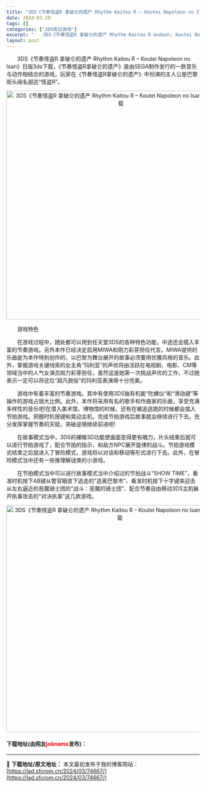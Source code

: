 ```yaml
---
title: "3DS《节奏怪盗R 拿破仑的遗产 Rhythm Kaitou R – Koutei Napoleon no Isan》日版3ds下载"
date: 2024-03-29
tags: []
categories: ["3DS英日游戏"]
excerpt: "　　3DS《节奏怪盗R 拿破仑的遗产 Rhythm Kaitou R &ndash; Koutei Napoleon no Isan》日版3ds下载，《节奏怪盗R拿破仑的遗产》是由SEGA制作发行的一款音乐与动作相结合的游戏，玩家在《节奏怪盗R拿破仑的遗产》中扮演的主人公是巴黎街头闻名遐迩&amp;ldqu&hellip;"
layout: post
---
```


 <p>　　3DS《节奏怪盗R 拿破仑的遗产 Rhythm Kaitou R &ndash; Koutei Napoleon no Isan》日版3ds下载，《节奏怪盗R拿破仑的遗产》是由SEGA制作发行的一款音乐与动作相结合的游戏，玩家在《节奏怪盗R拿破仑的遗产》中扮演的主人公是巴黎街头闻名遐迩&ldquo;怪盗R&rdquo;。</p> <p align="center"><img align="" border="0" src="https://lad.sfcrom.cn/wp-content/uploads/2024/03/20240329_660629de4cc40.png" width="597" alt="3DS《节奏怪盗R 拿破仑的遗产 Rhythm Kaitou R – Koutei Napoleon no Isan》日版3ds下载" /></p> <p>　　游戏特色</p> <p>　　在游戏过程中，随处都可以用到任天堂3DS的各种特色功能，中途还会插入丰富的节奏游戏。另外本作已经决定启用MIWA和刚力彩芽担任代言。MIWA提供的乐曲是为本作特别创作的，以巴黎为舞台展开的故事必须要用优雅风格的音乐。此外，掌握游戏关键线索的女主角&ldquo;玛利亚&rdquo;的声优将由活跃在电视剧、电影、CM等领域当中的人气女演员刚力彩芽担任，虽然这是她第一次挑战声优的工作，不过她表示一定可以将这位&ldquo;超凡脱俗&rdquo;的玛利亚表演得十分完美。</p> <p>　　游戏中有着丰富的节奏游戏。其中有使用3DS独有机能&ldquo;陀螺仪&rdquo;和&ldquo;滑动键&rdquo;等操作的游戏占很大比例。此外，本作将采用有名的歌手和作曲家的乐曲，享受充满多样性的音乐吧!在潜入美术馆、博物馆的时候，还有在被追逃跑的时候都会插入节拍游戏。把握时机按键和晃动主机，完成节拍游戏后故事就会继续进行下去。充分发挥掌握节奏的天赋，突破逆境继续前进吧!</p> <p>　　在故事模式当中，3DS的裸眼3D功能使画面变得更有魄力，片头结束后就可以进行节拍游戏了，配合节拍的指示，和敌方NPC展开旋律的战斗。节拍游戏模式结束之后就进入了冒险模式，游戏将以对话和移动等形式进行下去。此外，在冒险模式当中还有一些推理解谜类的小游戏。</p> <p>　　在节拍模式当中可以进行故事模式当中介绍过的节拍战斗&ldquo;SHOW TIME&rdquo;，看准时机按下AB键从警官眼皮下逃走的&ldquo;逃离巴黎市&rdquo;、看准时机按下十字键来迎击从左右逼近的恶魔骑士团的&ldquo;战斗：恶魔的骑士团&rdquo;、配合节奏自由移动3DS主机躲开执事攻击的&ldquo;对决执事&rdquo;这几款游戏。</p> <p align="center"><img align="" border="0" src="https://lad.sfcrom.cn/wp-content/uploads/2024/03/20240329_660629df5de96.png" width="592" alt="3DS《节奏怪盗R 拿破仑的遗产 Rhythm Kaitou R – Koutei Napoleon no Isan》日版3ds下载" /></p> <p><h4>下载地址(由网友<font color="red">jobname</font>发布)：</h4></p> 

---
📖 **下载地址/原文地址：** 本文最初发布于我的博客网站：[https://lad.sfcrom.cn/2024/03/74667/](https://lad.sfcrom.cn/2024/03/74667/)
